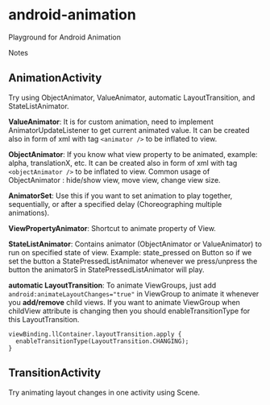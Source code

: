 # android-animation
Playground for Android Animation

Notes

## AnimationActivity
Try using ObjectAnimator, ValueAnimator, automatic LayoutTransition, and StateListAnimator.

**ValueAnimator**: It is for custom animation, need to implement AnimatorUpdateListener to get current animated value. It can be created also in form of xml with tag `<animator />` to be inflated to view.

**ObjectAnimator**: If you know what view property to be animated, example: alpha, translationX, etc. It can be created also in form of xml with tag `<objectAnimator />` to be inflated to view. Common usage of ObjectAnimator : hide/show view, move view, change view size.

**AnimatorSet**: Use this if you want to set animation to play together, sequentially, or after a specified delay (Choreographing multiple animations).

**ViewPropertyAnimator**: Shortcut to animate property of View.

**StateListAnimator**: Contains animator (ObjectAnimator or ValueAnimator) to run on specified state of view. Example: state_pressed on Button so if we set the button a StatePressedListAnimator whenever we press/unpress the button the animatorS in StatePressedListAnimator will play.

**automatic LayoutTransition**: To animate ViewGroups, just add `android:animateLayoutChanges="true"` in ViewGroup to animate it whenever you **add/remove** child views. If you want to animate ViewGroup when childView attribute is changing then you should enableTransitionType for this LayoutTransition.
```
viewBinding.llContainer.layoutTransition.apply {
  enableTransitionType(LayoutTransition.CHANGING);
}
```

## TransitionActivity
Try animating layout changes in one activity using Scene.
